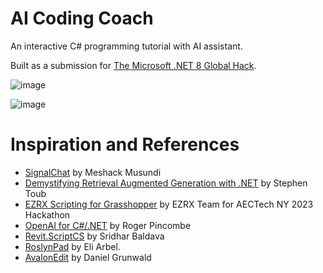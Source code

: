 # AI Coding Coach

An interactive C# programming tutorial with AI assistant.

Built as a submission for [The Microsoft .NET 8 Global Hack](https://github.com/microsoft/Hack-Together-DotNet).

![image](https://github.com/ara3d/AICodingCoach/assets/1759994/a7b44de0-ae59-4a9f-ac89-56c568c7ec81)

![image](https://github.com/ara3d/AICodingCoach/assets/1759994/074ace7f-1c6a-469e-bdaf-b7b1ba8e7ab6)

# Inspiration and References

* [SignalChat](https://github.com/MeshackMusundi/SignalChat) by Meshack Musundi
* [Demystifying Retrieval Augmented Generation with .NET](https://devblogs.microsoft.com/dotnet/demystifying-retrieval-augmented-generation-with-dotnet/) by Stephen Toub
* [EZRX Scripting for Grasshopper](https://github.com/EZ-Script/EZRX-Scripting) by EZRX Team for AECTech NY 2023 Hackathon
* [OpenAI for C#/.NET](https://rogerpincombe.com/openai-dotnet-api) by Roger Pincombe
* [Revit.ScriptCS](https://github.com/sridharbaldava/Revit.ScriptCS) by Sridhar Baldava
* [RoslynPad](https://github.com/roslynpad/roslynpad) by Eli Arbel.
* [AvalonEdit](https://github.com/icsharpcode/AvalonEdit) by Daniel Grunwald 
 
